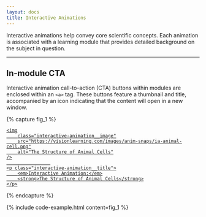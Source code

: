 ```yaml
---
layout: docs
title: Interactive Animations
---
```

				
Interactive animations help convey core scientific concepts. Each animation is associated with a learning module that provides detailed background on the subject in question.

<hr class="margin-y-4" />

## In-module CTA

Interactive animation call-to-action (CTA) buttons within modules are enclosed within an `<a>` tag. These buttons feature a thumbnail and title, accompanied by an icon indicating that the content will open in a new window.

{% capture fig_1 %}

<a class="interactive-animation" href="https://www.visionlearning.com/library/animations/Cell_Biology/Cell_Animal.html" target="_blank">
                            
	<img
		class="interactive-animation__image"
		src="https://visionlearning.com/images/anim-snaps/ia-animal-cell.png"
		alt="The Structure of Animal Cells"
	/>
					
	<p class="interactive-animation__title">
		<em>Interactive Animation:</em>
		<strong>The Structure of Animal Cells</strong>
	</p>

</a>

{% endcapture %}

{% include code-example.html content=fig_1 %}